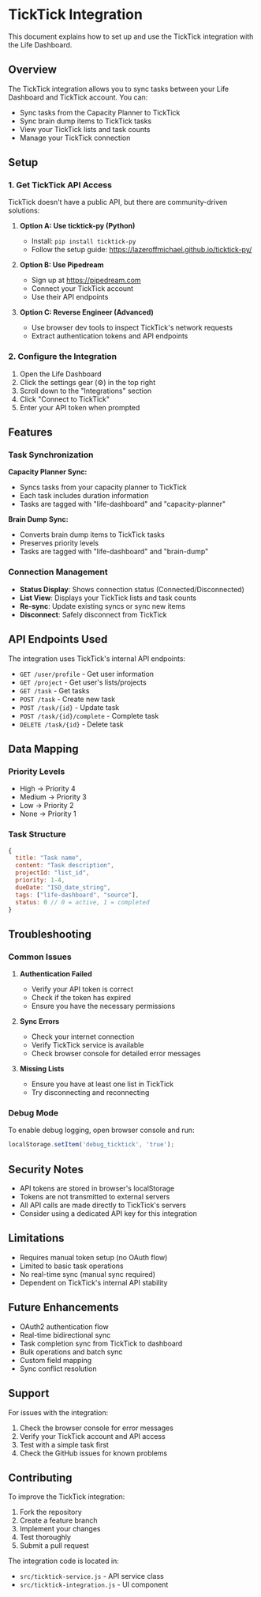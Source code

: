 # TickTick Integration

This document explains how to set up and use the TickTick integration with the Life Dashboard.

## Overview

The TickTick integration allows you to sync tasks between your Life Dashboard and TickTick account. You can:

- Sync tasks from the Capacity Planner to TickTick
- Sync brain dump items to TickTick tasks
- View your TickTick lists and task counts
- Manage your TickTick connection

## Setup

### 1. Get TickTick API Access

TickTick doesn't have a public API, but there are community-driven solutions:

1. **Option A: Use ticktick-py (Python)**
   - Install: `pip install ticktick-py`
   - Follow the setup guide: https://lazeroffmichael.github.io/ticktick-py/

2. **Option B: Use Pipedream**
   - Sign up at https://pipedream.com
   - Connect your TickTick account
   - Use their API endpoints

3. **Option C: Reverse Engineer (Advanced)**
   - Use browser dev tools to inspect TickTick's network requests
   - Extract authentication tokens and API endpoints

### 2. Configure the Integration

1. Open the Life Dashboard
2. Click the settings gear (⚙️) in the top right
3. Scroll down to the "Integrations" section
4. Click "Connect to TickTick"
5. Enter your API token when prompted

## Features

### Task Synchronization

**Capacity Planner Sync:**
- Syncs tasks from your capacity planner to TickTick
- Each task includes duration information
- Tasks are tagged with "life-dashboard" and "capacity-planner"

**Brain Dump Sync:**
- Converts brain dump items to TickTick tasks
- Preserves priority levels
- Tasks are tagged with "life-dashboard" and "brain-dump"

### Connection Management

- **Status Display**: Shows connection status (Connected/Disconnected)
- **List View**: Displays your TickTick lists and task counts
- **Re-sync**: Update existing syncs or sync new items
- **Disconnect**: Safely disconnect from TickTick

## API Endpoints Used

The integration uses TickTick's internal API endpoints:

- `GET /user/profile` - Get user information
- `GET /project` - Get user's lists/projects
- `GET /task` - Get tasks
- `POST /task` - Create new task
- `POST /task/{id}` - Update task
- `POST /task/{id}/complete` - Complete task
- `DELETE /task/{id}` - Delete task

## Data Mapping

### Priority Levels
- High → Priority 4
- Medium → Priority 3
- Low → Priority 2
- None → Priority 1

### Task Structure
```javascript
{
  title: "Task name",
  content: "Task description",
  projectId: "list_id",
  priority: 1-4,
  dueDate: "ISO_date_string",
  tags: ["life-dashboard", "source"],
  status: 0 // 0 = active, 1 = completed
}
```

## Troubleshooting

### Common Issues

1. **Authentication Failed**
   - Verify your API token is correct
   - Check if the token has expired
   - Ensure you have the necessary permissions

2. **Sync Errors**
   - Check your internet connection
   - Verify TickTick service is available
   - Check browser console for detailed error messages

3. **Missing Lists**
   - Ensure you have at least one list in TickTick
   - Try disconnecting and reconnecting

### Debug Mode

To enable debug logging, open browser console and run:
```javascript
localStorage.setItem('debug_ticktick', 'true');
```

## Security Notes

- API tokens are stored in browser's localStorage
- Tokens are not transmitted to external servers
- All API calls are made directly to TickTick's servers
- Consider using a dedicated API key for this integration

## Limitations

- Requires manual token setup (no OAuth flow)
- Limited to basic task operations
- No real-time sync (manual sync required)
- Dependent on TickTick's internal API stability

## Future Enhancements

- OAuth2 authentication flow
- Real-time bidirectional sync
- Task completion sync from TickTick to dashboard
- Bulk operations and batch sync
- Custom field mapping
- Sync conflict resolution

## Support

For issues with the integration:

1. Check the browser console for error messages
2. Verify your TickTick account and API access
3. Test with a simple task first
4. Check the GitHub issues for known problems

## Contributing

To improve the TickTick integration:

1. Fork the repository
2. Create a feature branch
3. Implement your changes
4. Test thoroughly
5. Submit a pull request

The integration code is located in:
- `src/ticktick-service.js` - API service class
- `src/ticktick-integration.js` - UI component
